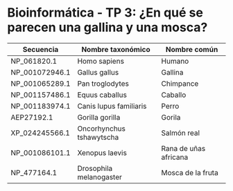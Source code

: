 # Bioinformática - TP 3: ¿En qué se parecen una gallina y una mosca?

| Secuencia      | Nombre taxonómico        | Nombre común          |
| -------------- | ------------------------ | --------------------- |
| NP_061820.1    | Homo sapiens             | Humano                |
| NP_001072946.1 | Gallus gallus            | Gallina               |
| NP_001065289.1 | Pan troglodytes          | Chimpance             |
| NP_001157486.1 | Equus caballus           | Caballo               |
| NP_001183974.1 | Canis lupus familiaris   | Perro                 |
| AEP27192.1     | Gorilla gorilla          | Gorila                |
| XP_024245566.1 | Oncorhynchus tshawytscha | Salmón real           |
| NP_001086101.1 | Xenopus laevis           | Rana de uñas africana |
| NP_477164.1    | Drosophila melanogaster  | Mosca de la fruta     |
